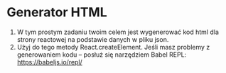 # Generator HTML 

1. W tym prostym zadaniu twoim celem jest wygenerować kod html dla strony reactowej na podstawie danych w pliku json. 
2. Użyj do tego metody React.createElement. Jeśli masz problemy z generowaniem kodu – posłuż się narzędziem Babel REPL: https://babeljs.io/repl/